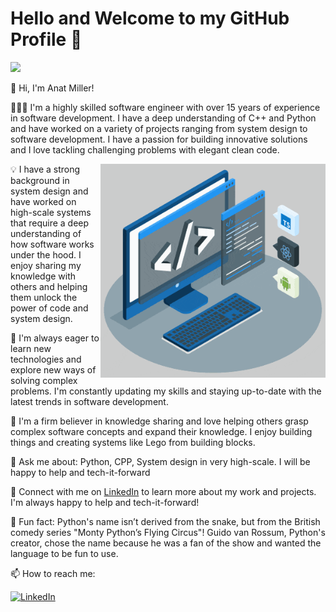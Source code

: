 # Hello and Welcome to my GitHub Profile 👋

![][greenBadge]

👋 Hi, I'm Anat Miller! 


👨🏻‍💻 I'm a highly skilled software engineer with over 15 years of experience in software development. I have a deep understanding of C++ and Python and have worked on a variety of projects ranging from system design to software development. I have a passion for building innovative solutions and I love tackling challenging problems with elegant clean code. 

<img align="right" alt="GIF" src="https://raw.githubusercontent.com/SamuvelRaja/SamuvelRaja/main/techstack.gif" width="360px"/>


💡 I have a strong background in system design and have worked on high-scale systems that require a deep understanding of how software works under the hood. I enjoy sharing my knowledge with others and helping them unlock the power of code and system design. 

🚀 I'm always eager to learn new technologies and explore new ways of solving complex problems. I'm constantly updating my skills and staying up-to-date with the latest trends in software development. 

🌟 I'm a firm believer in knowledge sharing and love helping others grasp complex software concepts and expand their knowledge. I enjoy building things and creating systems like Lego from building blocks. 


💬 Ask me about: 
     Python, CPP, System design in very high-scale.
     I will be happy to help and tech-it-forward 

🔗 Connect with me on [LinkedIn](https://www.linkedin.com/in/anatmiller) to learn more about my work and projects. I'm always happy to help and tech-it-forward! 

👾 Fun fact: Python's name isn’t derived from the snake, but from the British comedy series "Monty Python’s Flying Circus"! Guido van Rossum, Python's creator, chose the name because he was a fan of the show and wanted the language to be fun to use. 

📫 How to reach me:

[![LinkedIn](https://img.shields.io/badge/LinkedIn-0077B5?style=flat-square&logo=linkedin&logoColor=white)](https://www.linkedin.com/in/anatmiller)


<!--
**anatmiller/anatmiller** is a ✨ _special_ ✨ repository because its `README.md` (this file) appears on your GitHub profile.

Here are some ideas to get you started:

- 🔭 I’m currently working on ...
- 🌱 I’m currently learning ...
- 👯 I’m looking to collaborate on ...
- 🤔 I’m looking for help with ...
- 💬 Ask me about ...
- 📫 How to reach me: ...
- 😄 Pronouns: ...
- ⚡ Fun fact: ...
-->


[greenBadge]: https://komarev.com/ghpvc/?username=anatmiller&color=green&style=flat-square